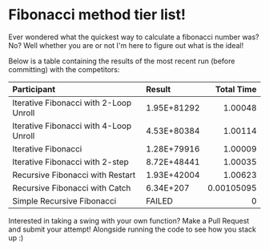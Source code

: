 # Fibonacci method tier list! 

Ever wondered what the quickest way to calculate a fibonacci number was? 
No? Well whether you are or not I'm here to figure out what is the ideal! 

Below is a table containing the results of the most recent run (before committing) with the competitors: 


| Participant                            | Result      |   Total Time |
|:---------------------------------------|:------------|-------------:|
| Iterative Fibonacci with 2-Loop Unroll | 1.95E+81292 |   1.00048    |
| Iterative Fibonacci with 4-Loop Unroll | 4.53E+80384 |   1.00114    |
| Iterative Fibonacci                    | 1.28E+79916 |   1.00009    |
| Iterative Fibonacci with 2-step        | 8.72E+48441 |   1.00035    |
| Recursive Fibonacci with Restart       | 1.93E+42004 |   1.00623    |
| Recursive Fibonacci with Catch         | 6.34E+207   |   0.00105095 |
| Simple Recursive Fibonacci             | FAILED      |   0          |

Interested in taking a swing with your own function? 
Make a Pull Request and submit your attempt! Alongside running the code to see how you stack up :)
